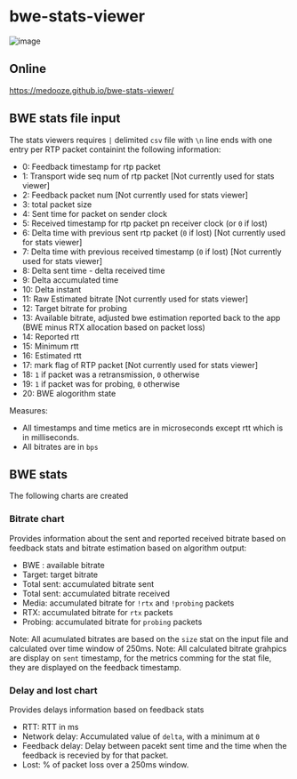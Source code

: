 # bwe-stats-viewer
![image](https://user-images.githubusercontent.com/1070835/62775996-9bf0ce00-baa9-11e9-8262-9304c830b471.png)
## Online
https://medooze.github.io/bwe-stats-viewer/

## BWE stats file input

The stats viewers requires `|` delimited `csv` file with `\n` line ends with one entry per RTP packet containint the following information:

 - 0: Feedback timestamp for rtp packet
 - 1: Transport wide seq num of rtp packet [Not currently used for stats viewer]
 - 2: Feedback packet num [Not currently used for stats viewer]
 - 3: total packet size
 - 4: Sent time for packet on sender clock
 - 5: Received timestamp for rtp packet pn receiver clock (or `0` if lost) 
 - 6: Delta time with previous sent rtp packet (`0` if lost) [Not currently used for stats viewer]
 - 7: Delta time with previous received timestamp (`0` if lost) [Not currently used for stats viewer]
 - 8: Delta sent time - delta received time
 - 9: Delta accumulated time
 - 10: Delta instant 
 - 11: Raw Estimated bitrate [Not currently used for stats viewer]
 - 12: Target bitrate for probing
 - 13: Available bitrate, adjusted bwe estimation reported back to the app (BWE minus RTX allocation based on packet loss)
 - 14: Reported rtt 
 - 15: Minimum rtt
 - 16: Estimated rtt
 - 17: mark flag of RTP packet [Not currently used for stats viewer]
 - 18: `1` if packet was a retransmission, `0` otherwise
 - 19: `1` if packet was for probing, `0` otherwise 
 - 20: BWE alogorithm state

Measures:
 - All timestamps and time metics are in microseconds except rtt which is in milliseconds.
 - All bitrates are in `bps`

## BWE stats

The following charts are created

### Bitrate chart

Provides information about the sent and reported received bitrate based on feedback stats and bitrate estimation based on algorithm output:

 - BWE : available bitrate
 - Target: target  bitrate
 - Total sent: accumulated bitrate sent
 - Total sent: accumulated bitrate received
 - Media: accumulated bitrate for `!rtx` and `!probing` packets
 - RTX: accumulated bitrate for `rtx` packets
 - Probing: accumulated bitrate for `probing` packets

Note: All acumulated bitrates are based on the `size` stat on the input file and calculated over time window of 250ms.
Note: All calculated bitrate grahpics are display on `sent` timestamp, for the metrics comming for the stat file, they are displayed on the feedback timestamp.

### Delay and lost chart

Provides delays information based on feedback stats

 - RTT: RTT in ms
 - Network delay: Accumulated value of `delta`, with a minimum at `0`
 - Feedback delay: Delay between pacekt sent time and the time when the feedback is recevied by for that packet.
 - Lost: % of packet loss over a 250ms window.
